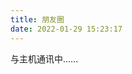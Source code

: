 ```yaml
---
title: 朋友圈
date: 2022-01-29 15:23:17
---
```


<!-- 挂载友链朋友圈的容器 -->
<div class="post-content">
<div id="cf-container">与主机通讯中……</div>
</div>
<!-- 加样式和功能代码 -->
<!-- 将apiurl改成你后端生成的api地址 -->
<script type="text/javascript">
  var fdataUser = {
    apiurl: 'https://pyq.20010501.xyz/'
  }
  // 检测是否启用暗黑模式
  function isDarkMode() {
    return (window.matchMedia && window.matchMedia('(prefers-color-scheme: dark)').matches);
  }
  // 根据暗黑模式添加对应类名
  if (isDarkMode()) {
    document.body.classList.add('dark-mode');
  }
</script>
<link rel="stylesheet" href="https://cdn.jsdelivr.net/gh/lmm214/immmmm/themes/hello-friend/static/fcircle-beta.css">
<script type="text/javascript" src="https://cdn.jsdelivr.net/gh/lmm214/immmmm/themes/hello-friend/static/fcircle-beta.js"></script>